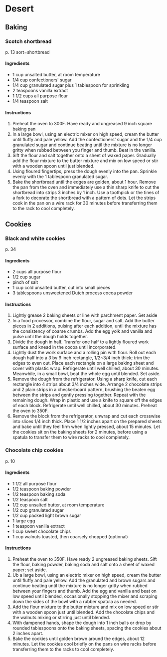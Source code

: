 # Desert
## Baking
### Scotch shortbread
p. 13
sort=shortbread
#### Ingredients
- 1 cup unsalted butter, at room temperature
- 1/4 cup confectioners' sugar
- 1/4 cup granulated sugar plus 1 tablespoon for sprinkling
- 2 teaspoons vanilla extract
- 1 1/2 cups all purpose flour
- 1/4 teaspoon salt
#### Instructions
1. Preheat the oven to 300F. Have ready and ungreased 9 inch square baking pan
2. In a large bowl, using an electric mixer on high speed, cream the butter until fluffy and pale yellow. Add the confectioners' sugar and the 1/4 cup granulated sugar and continue beating until the mixture is no longer gritty when rubbed between you finger and thumb. Beat in the vanilla.
3. Sift the flour and salt together onto a sheet of waxed paper. Gradually add the flour mixture to the butter mixture and mix on low speed or stir with a wooden spoon until just blended.
4. Using floured fingertips, press the dough evenly into the pan. Sprinkle evenly with the 1 tablespoon granulated sugar.
5. Bake the shortbread until the edges are golden, about 1 hour. Remove the pan from the oven and immediately use a thin sharp knife to cut the shortbread into strips 3 inches by 1 inch. Use a toothpick or the tines of a fork to decorate the shortbread with a pattern of dots. Let the strips cook in the pan on a wire rack for 30 minutes before transferring them to the rack to cool completely.
## Cookies
### Black and white cookies
p. 34
#### Ingredients
- 2 cups all purpose flour
- 1/2 cup sugar
- pinch of salt
- 1 cup cold unsalted butter, cut into small pieces
- 3 tablespoons unsweetened Dutch process cocoa powder
#### Instructions
1. Lightly grease 2 baking sheets or line with parchment paper. Set aside
2. In a food processor, combine the flour, sugar and salt. Add the butter pieces in 2 additions, pulsing after each addition, until the mixture has the consistency of coarse crumbs. Add the egg yolk and vanilla and pulse until the dough holds together.
3. Divide the dough in half. Transfer one half to a lightly floured work surface and knead in the cocoa until incorporated.
4. Lightly dust the work surface and a rolling pin with flour. Roll out each dough half into a 3 by 9 inch rectangle, 1/2~3/4 inch thick; trim the edges to even out. Place each rectangle on a large baking sheet and cover with plastic wrap. Refrigerate until well chilled, about 30 minutes. Meanwhile, in a small bowl, beat the whole egg until blended. Set aside.
5. Remove the dough from the refrigerator. Using a sharp knife, cut each rectangle into 4 strips about 3/4 inches wide. Arrange 2 chocolate strips and 2 plain strips in a checkerboard pattern, brushing the beaten egg between the strips and gently pressing together. Repeat with the remaining dough. Wrap in plastic and use a knife to square off the edges of each block. Refrigerate until well chilled, about 30 minutes. Preheat the oven to 350F.
6. Remove the block from the refrigerator, unwrap and cut each crosswise into slices 1/4 inch thick. Place 1 1/2 inches apart on the prepared sheets and bake until they feel firm when lightly pressed, about 15 minutes. Let the cookies sit on the baking sheets for 2 minutes, before using a spatula to transfer them to wire racks to cool completely. 
### Chocolate chip cookies
p. 10
#### Ingredients
- 1 1/2 all purpose flour
- 1/2 teaspoon baking powder
- 1/2 teaspoon baking soda
- 1/2 teaspoon salt
- 1/2 cup unsalted butter, at room temperature
- 1/2 cup granulated sugar
- 1/2 cup packed light brown sugar
- 1 large egg
- 1 teaspoon vanilla extract
- 1 cup sweet chocolate chips
- 1 cup walnuts toasted, then coarsely chopped (optional)
#### Instructions
1. Preheat the oven to 350F. Have ready 2 ungreased baking sheets. Sift the flour, baking powder, baking soda and salt onto a sheet of waxed paper; set aside.
2. Ub a large bowl, using an electric mixer on high speed, cream the butter until fluffy and pale yellow. Add the granulated and brown sugars and continue beating until the mixture is no longer gritty when rubbed between your fingers and thumb. Add the egg and vanilla and beat on low speed until blended, occasionally stopping the mixer and scraping down the sides of the bowl with  a rubber spatula as needed.
3. Add the flour mixture to the butter mixture and mix on low speed or stir with a wooden spoon just until blended. Add the chocolate chips and the walnuts mixing or stirring just until blended. 
4. With dampened hands, shape the dough into 1 inch balls or drop by rounded tablespoons onto the baking sheets, spacing the cookies about 2 inches apart.
5. Bake the cookies until golden brown around the edges, about 12 minutes. Let the cookies cool briefly on the pans on wire racks before transferring them to the racks to cool completely.